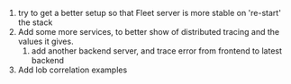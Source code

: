 1. try to get a better setup so that Fleet server is more stable on 're-start' the stack
2. Add some more services, to better show of distributed tracing and the values it gives.
   1. add another backend server, and trace error from frontend to latest backend
3. Add lob correlation examples